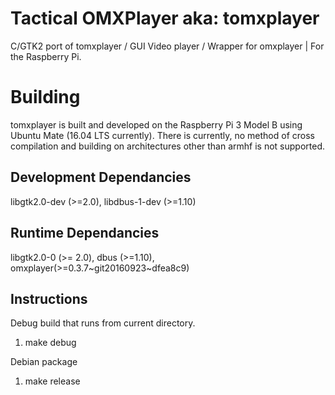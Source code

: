 # Tactical OMXPlayer aka: tomxplayer
C/GTK2 port of tomxplayer /  GUI Video player / Wrapper for omxplayer | For the Raspberry Pi.

# Building
tomxplayer is built and developed on the Raspberry Pi 3 Model B using Ubuntu Mate (16.04 LTS currently).
There is currently, no method of cross compilation and building on architectures other than armhf is not supported.

## Development Dependancies
libgtk2.0-dev (>=2.0), libdbus-1-dev (>=1.10)

## Runtime Dependancies
libgtk2.0-0 (>= 2.0), dbus (>=1.10), omxplayer(>=0.3.7~git20160923~dfea8c9)

## Instructions
Debug build that runs from current directory.
1. make debug

Debian package
1. make release
